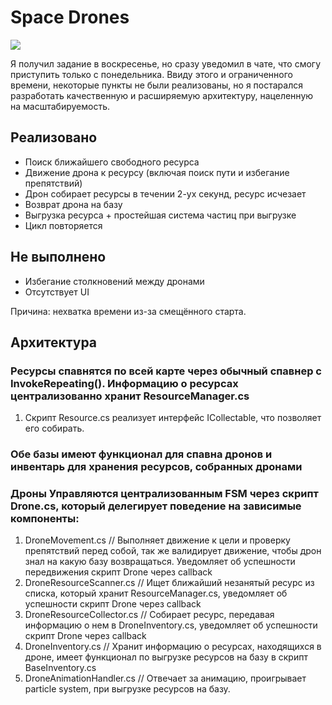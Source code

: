 # Space Drones

![](Assets/Art/SpaceDrones.gif)

Я получил задание в воскресенье, но сразу уведомил в чате, что смогу приступить только с понедельника.
Ввиду этого и ограниченного времени, некоторые пункты не были реализованы, но я постарался разработать качественную и расширяемую архитектуру, нацеленную на масштабируемость.

## Реализовано
- Поиск ближайшего свободного ресурса
- Движение дрона к ресурсу (включая поиск пути и избегание препятствий)
- Дрон собирает ресурсы в течении 2-ух секунд, ресурс исчезает
- Возврат дрона на базу
- Выгрузка ресурса + простейшая система частиц при выгрузке
- Цикл повторяется
## Не выполнено
- Избегание столкновений между дронами
- Отсутствует UI

Причина: нехватка времени из-за смещённого старта.

## Архитектура

### Ресурсы спавнятся по всей карте через обычный спавнер с InvokeRepeating(). Информацию о ресурсах централизованно хранит ResourceManager.cs
 
1) Скрипт Resource.cs реализует интерфейс ICollectable, что позволяет его собирать.
  
### Обе базы имеют функционал для спавна дронов и инвентарь для хранения ресурсов, собранных дронами

### Дроны Управляются централизованным FSM через скрипт Drone.cs, который делегирует поведение на зависимые компоненты:
1) DroneMovement.cs // Выполняет движение к цели и проверку препятствий перед собой, так же валидирует движение, чтобы дрон знал на какую базу возвращаться. Уведомляет об успешности передвижения скрипт Drone через callback
2) DroneResourceScanner.cs // Ищет ближайший незанятый ресурс из списка, который хранит ResourceManager.cs, уведомляет об успешности скрипт Drone через callback
3) DroneResourceCollector.cs // Собирает ресурс, передавая информацию о нем в DroneInventory.cs, уведомляет об успешности скрипт Drone через callback
4) DroneInventory.cs // Хранит информацию о ресурсах, находящихся в дроне, имеет функционал по выгрузке ресурсов на базу в скрипт BaseInventory.cs
5) DroneAnimationHandler.cs // Отвечает за анимацию, проигрывает particle system, при выгрузке ресурсов на базу.
